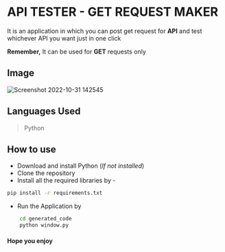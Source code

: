 # API TESTER - GET REQUEST MAKER

It is an application in which you can post get request for **API** and test whichever API you want just in one click

**Remember,** It can be used for **GET** requests only 

## Image 

![Screenshot 2022-10-31 142545](https://user-images.githubusercontent.com/85222136/198969989-217d5b1a-881b-4c3f-bb89-9d0139d00ed6.png)

## Languages Used
> Python

## How to use
* Download and install Python (*If not installed*)
* Clone the repository
* Install all the required libraries by -
```bash
pip install -r requirements.txt
``` 
* Run the Application by
```bash
    cd generated_code
    python window.py
```

#### Hope you enjoy

